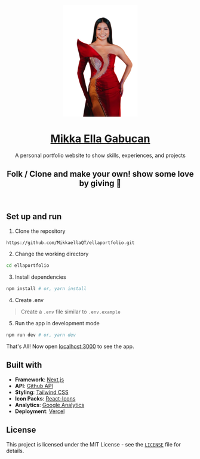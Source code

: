 <p align="center">
    <img src="public/images/icons/shafin-logo.png" alt="Logo" width="200">
</p>

<!-- <p align="center">
<a href="" target="blank">
<img alt="GitHub deployments" src="https://img.shields.io/github/deployments/shahriarshafin/myportfolio/production?label=vercel&logo=vercel&logoColor=vercel&style=flat-square">
</a>
<a href="https://github.com/shahriarshafin/myportfolio/blob/master/LICENSE" target="blank">
<img src="https://img.shields.io/badge/License-MIT-blue?style=flat-square" alt="licence" />
</a>
<a href="https://twitter.com/intent/tweet?text=👋%20Check%20this%20amazing%20portfolio!%20https://shafin.live/,%20created%20by%20@connectshafin">
<img src="https://img.shields.io/twitter/url?label=Share%20on%20Twitter&style=social&url=https%3A%2F%2Fgithub.com%2Fshahriar%2Fshafin">
</a>
</p> -->

<div align="center">
<h1>
<a href="" target="_blank">Mikka Ella Gabucan</a>
</h1>
A personal portfolio website to show skills, experiences, and projects
    <br/>
   <h2> Folk / Clone and make your own! show some love by giving 🌟</h1>
</div>

<br/>

## Set up and run

1. Clone the repository

```bash
https://github.com/MikkaellaQT/ellaportfolio.git
```

2. Change the working directory

```bash
cd ellaportfolio
```

3. Install dependencies

```bash
npm install # or, yarn install
```

4. Create .env

> Create a `.env` file similar to `.env.example`

5. Run the app in development mode

```bash
npm run dev # or, yarn dev
```

That's All! Now open [localhost:3000](http://localhost:3000/) to see the app.

## Built with

- **Framework**: [Next.js](https://nextjs.org/)
- **API**: [Github API](https://api.github.com)
- **Styling**: [Tailwind CSS](https://tailwindcss.com/)
- **Icon Packs**: [React-Icons](https://react-icons.github.io/react-icons/)
- **Analytics**: [Google Analytics](https://analytics.google.com/)
- **Deployment**: [Vercel](https://vercel.com)

## License

This project is licensed under the MIT License - see the [`LICENSE`](LICENSE) file for details.
